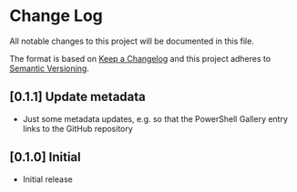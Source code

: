 # Change Log

All notable changes to this project will be documented in this file.

The format is based on [Keep a Changelog](http://keepachangelog.com/)
and this project adheres to [Semantic Versioning](http://semver.org/).

## [0.1.1] Update metadata

- Just some metadata updates, e.g. so that the PowerShell Gallery entry links to the GitHub repository

## [0.1.0] Initial

- Initial release
